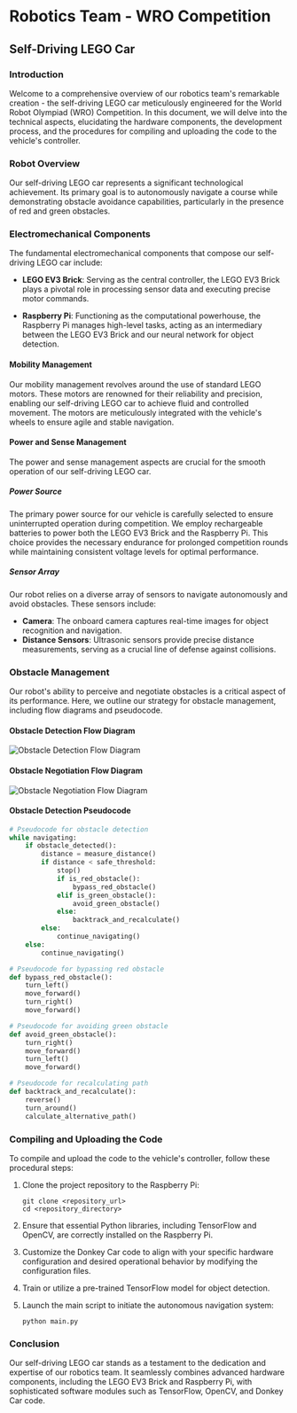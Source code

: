 # Robotics Team - WRO Competition
## Self-Driving LEGO Car

### Introduction
Welcome to a comprehensive overview of our robotics team's remarkable creation - the self-driving LEGO car meticulously engineered for the World Robot Olympiad (WRO) Competition. In this document, we will delve into the technical aspects, elucidating the hardware components, the development process, and the procedures for compiling and uploading the code to the vehicle's controller.

### Robot Overview
Our self-driving LEGO car represents a significant technological achievement. Its primary goal is to autonomously navigate a course while demonstrating obstacle avoidance capabilities, particularly in the presence of red and green obstacles.

### Electromechanical Components
The fundamental electromechanical components that compose our self-driving LEGO car include:

- **LEGO EV3 Brick**: Serving as the central controller, the LEGO EV3 Brick plays a pivotal role in processing sensor data and executing precise motor commands.

- **Raspberry Pi**: Functioning as the computational powerhouse, the Raspberry Pi manages high-level tasks, acting as an intermediary between the LEGO EV3 Brick and our neural network for object detection.

#### Mobility Management
Our mobility management revolves around the use of standard LEGO motors. These motors are renowned for their reliability and precision, enabling our self-driving LEGO car to achieve fluid and controlled movement. The motors are meticulously integrated with the vehicle's wheels to ensure agile and stable navigation.

#### Power and Sense Management
The power and sense management aspects are crucial for the smooth operation of our self-driving LEGO car.

##### Power Source
The primary power source for our vehicle is carefully selected to ensure uninterrupted operation during competition. We employ rechargeable batteries to power both the LEGO EV3 Brick and the Raspberry Pi. This choice provides the necessary endurance for prolonged competition rounds while maintaining consistent voltage levels for optimal performance.

##### Sensor Array
Our robot relies on a diverse array of sensors to navigate autonomously and avoid obstacles. These sensors include:

- **Camera**: The onboard camera captures real-time images for object recognition and navigation.
- **Distance Sensors**: Ultrasonic sensors provide precise distance measurements, serving as a crucial line of defense against collisions.

### Obstacle Management
Our robot's ability to perceive and negotiate obstacles is a critical aspect of its performance. Here, we outline our strategy for obstacle management, including flow diagrams and pseudocode.

#### Obstacle Detection Flow Diagram
![Obstacle Detection Flow Diagram](insert_link_to_image_here)

#### Obstacle Negotiation Flow Diagram
![Obstacle Negotiation Flow Diagram](insert_link_to_image_here)

#### Obstacle Detection Pseudocode
```python
# Pseudocode for obstacle detection
while navigating:
    if obstacle_detected():
        distance = measure_distance()
        if distance < safe_threshold:
            stop()
            if is_red_obstacle():
                bypass_red_obstacle()
            elif is_green_obstacle():
                avoid_green_obstacle()
            else:
                backtrack_and_recalculate()
        else:
            continue_navigating()
    else:
        continue_navigating()

# Pseudocode for bypassing red obstacle
def bypass_red_obstacle():
    turn_left()
    move_forward()
    turn_right()
    move_forward()

# Pseudocode for avoiding green obstacle
def avoid_green_obstacle():
    turn_right()
    move_forward()
    turn_left()
    move_forward()

# Pseudocode for recalculating path
def backtrack_and_recalculate():
    reverse()
    turn_around()
    calculate_alternative_path()
```

### Compiling and Uploading the Code
To compile and upload the code to the vehicle's controller, follow these procedural steps:

1. Clone the project repository to the Raspberry Pi:
   ```
   git clone <repository_url>
   cd <repository_directory>
   ```

2. Ensure that essential Python libraries, including TensorFlow and OpenCV, are correctly installed on the Raspberry Pi.

3. Customize the Donkey Car code to align with your specific hardware configuration and desired operational behavior by modifying the configuration files.

4. Train or utilize a pre-trained TensorFlow model for object detection.

5. Launch the main script to initiate the autonomous navigation system:
   ```
   python main.py
   ```

### Conclusion
Our self-driving LEGO car stands as a testament to the dedication and expertise of our robotics team. It seamlessly combines advanced hardware components, including the LEGO EV3 Brick and Raspberry Pi, with sophisticated software modules such as TensorFlow, OpenCV, and Donkey Car code.

